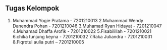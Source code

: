 ## Tugas Kelompok

1. Muhammad Yogie Pratama - 7201210013
2.Muhammad Wendy Danendra Pohan - 7201210046
3.Muhamad Ryan Hidayat - 7201210047
4.Muhamad Dhaffa Arofik - 7201210022
5.Fisabilillah - 7201210021
6.chika tunjung keyna - 7201210032
7.Raka Juliandra - 7201210031
8.Fiqrotul aulia putri – 7201210005
